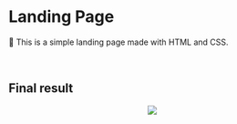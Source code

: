 <h1>Landing Page</h1>
<p>💖 This is a simple landing page made with HTML and CSS.

<br><h2>Final result</h2>
<p align="center">
  <img src="https://user-images.githubusercontent.com/95146046/151675403-65d71ab2-761e-4215-a435-20a26b90edc0.png" />
</p>
